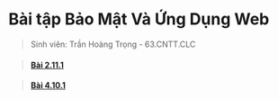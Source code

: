 # Bài tập Bảo Mật Và Ứng Dụng Web

> Sinh viên: Trần Hoàng Trọng - 63.CNTT.CLC


> #### [Bài 2.11.1](https://github.com/Toffu-BlankieChoccy/Web-Security-and-Applications/tree/main/bai2_11_1)

> #### [Bài 4.10.1](https://github.com/Toffu-BlankieChoccy/Web-Security-and-Applications/tree/main/bai4_10_1)


